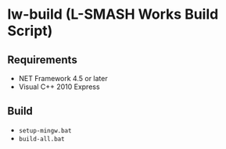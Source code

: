 lw-build (L-SMASH Works Build Script)
========
## Requirements
   * NET Framework 4.5 or later
   * Visual C++ 2010 Express

## Build
   * `setup-mingw.bat`
   * `build-all.bat`
